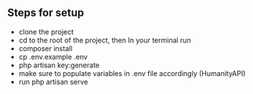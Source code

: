 

## Steps for setup

- clone the project
- cd to the root of the project, then In your terminal run
- composer install
- cp .env.example .env
- php artisan key:generate
- make sure to populate variables in .env file accordingly (HumanityAPI)
- run php artisan serve

